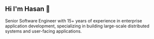 ## Hi I'm Hasan 👋

Senior Software Engineer with 15+ years of experience in enterprise application development, specializing in building large-scale distributed systems and user-facing applications.

